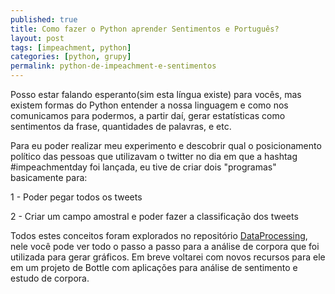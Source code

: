 ```yaml
---
published: true
title: Como fazer o Python aprender Sentimentos e Português?
layout: post
tags: [impeachment, python]
categories: [python, grupy]
permalink: python-de-impeachment-e-sentimentos
---
```


Posso estar falando esperanto(sim esta língua existe) para vocês, mas existem formas do Python entender a nossa linguagem e como nos comunicamos para podermos, a partir daí, gerar estatísticas como sentimentos da frase, quantidades de palavras, e etc.

Para eu poder realizar meu experimento e descobrir qual o posicionamento político das pessoas que utilizavam o twitter no dia em que a hashtag #impeachmentday foi lançada, eu tive de criar dois "programas" basicamente para:

1 -  Poder pegar todos os tweets

2 - Criar um campo amostral e poder fazer a classificação dos tweets

Todos estes conceitos foram explorados no repositório [DataProcessing](http://www.github.com/vmesel/DataProcessing), nele você pode ver todo o passo a passo para a análise de corpora que foi utilizada para gerar gráficos. Em breve voltarei com novos recursos para ele em um projeto de Bottle com aplicações para análise de sentimento e estudo de corpora.
